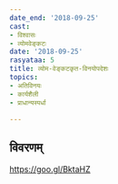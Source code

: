 ```yaml
---
date_end: '2018-09-25'
cast:
- विश्वासः
- व्योमवेङ्कटः
date: '2018-09-25'
rasyataa: 5
title: व्योम-वेङ्कटकृत-विनयोपदेशः
topics:
- अतिविनयः
- कार्यशैली
- प्राधान्यस्पर्धा

---
```


## विवरणम्
https://goo.gl/BktaHZ

